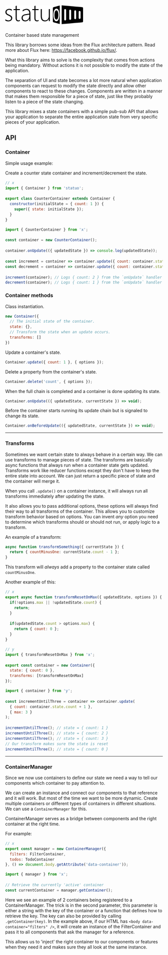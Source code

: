 # <img src='./logo-trans.png' height='60' alt='Statuo logo' />

Container based state management

This library borrows some ideas from the Flux architecture pattern. Read more about Flux here: https://facebook.github.io/flux/.

What this library aims to solve is the complexity that comes from actions being mandatory. Without actions it is not possible to modify the state of the application.

The separation of UI and state becomes a lot more natural when application components can request to modify the state directly and allow other components to react to these changes. Components are written in a manner that makes them responsible for a piece of state, just like they probably listen to a piece of the state changing.

This library mixes a state containers with a simple pub-sub API that allows your application to separate the entire application state from very specific pieces of your application.

## API

### Container

Simple usage example:

Create a counter state container and increment/decrement the state.

```javascript
// x
import { Container } from 'statuo';

export class CounterContainer extends Container {
  constructor(initialState = { count: 1 }) {
    super({ state: initialState });
  }
}
```

```javascript
import { CounterContainer } from 'x';

const container = new CounterContainer();

container.onUpdate(({ updatedState }) => console.log(updatedState));

const increment = container => container.update({ count: container.state.count + 1 });
const decrement = container => container.update({ count: container.state.count - 1 });

increment(container); // Logs { count: 2 } from the `onUpdate` handler
decrement(container); // Logs { count: 1 } from the `onUpdate` handler
```

### Container methods

Class instantiation.

```javascript
new Container({
  // The initial state of the container.
  state: {},
  // Transform the state when an update occurs.
  transforms: []
})
```

Update a container's state.
```javascript
Container.update({ count: 1 }, { options });
```


Delete a property from the container's state.
```javascript
Container.delete('count', { options });
```


When the full chain is completed and a container is done updating its state.
```javascript
Container.onUpdate(({ updatedState, currentState }) => void);
```


Before the container starts running its update chain but is signaled to change its state.
```javascript
Container.onBeforeUpdate(({ updatedState, currentState }) => void);
```

---

### Transforms

Sometimes we want certain state to always behave in a certain way. We can use transforms to manage pieces of state. The transforms are basically async functions that always run when a container state gets updated. Transforms work like reducer functions except they don't have to keep the entire state into account. We can just return a specific piece of state and the container will merge it.

When you call `.update()` on a container instance, it will always run all transforms immediately after updating the state.

It also allows you to pass additional options, these options will always find their way to all transforms of the container. This allows you to customize transform behavior based on options. You can invent _any_ option you need to determine which transforms should or should not run, or apply logic to a transform.

An example of a transform:

```javascript
async function transformSomething({ currentState }) {
  return { countMinusOne: currentState.count - 1 };
}
```

This transform will *always* add a property to the container state called `countMinusOne`.

Another example of this:

```javascript
// x
export async function transformResetOnMax({ updatedState, options }) {
  if(!options.max || !updatedState.count) {
    return;
  }

  if(updatedState.count > options.max) {
    return { count: 0 };
  }
}
```

```javascript
// y
import { transformResetOnMax } from 'x';

export const container = new Container({
  state: { count: 0 },
  transforms: [transformResetOnMax]
});
```

```javascript
import { container } from 'y';

const incrementUntilThree = container => container.update(
  { count: container.state.count + 1 },
  { max: 3 }
);

incrementUntilThree(); // state = { count: 1 }
incrementUntilThree(); // state = { count: 2 }
incrementUntilThree(); // state = { count: 3 }
// Our transform makes sure the state is reset
incrementUntilThree(); // state = { count: 0 }
```

---

### ContainerManager

Since we now use containers to define our state we need a way to tell our components which container to pay attention to.

We can create an instance and connect our components to that reference and it will work. But most of the time we want to be more dynamic. Create multiple containers or different types of containers in different situations. We can use a `ContainerManager` for this.

ContainerManager serves as a bridge between components and the right container at the right time.

For example:

```javascript
// x
export const manager = new ContainerManager({
  filters: FilterContainer,
  todos: TodoContainer
}, () => document.body.getAttribute('data-container'));
```

```javascript
import { manager } from 'x';

// Retrieve the currently 'active' container
const currentContainer = manager.getContainer();
```

Here we see an example of 2 containers being registered to a ContainerManager. The trick is in the second parameter, this parameter is either a string with the key of the container or a function that defines how to retrieve the key. The key can also be provided by calling `.getContainer(key)`. In the example above, if our HTML has `<body data-container="filters" />`, it will create an instance of the FilterContainer and pass it to all components that ask the manager for a reference.

This allows us to 'inject' the right container to our components or features when they need it and makes sure they all look at the same instance.
